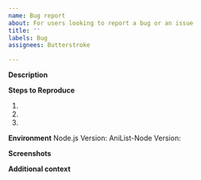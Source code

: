```yaml
---
name: Bug report
about: For users looking to report a bug or an issue
title: ''
labels: Bug
assignees: Butterstroke

---
```


**Description**
<!-- A clear and concise description of what the bug is. Error messages, method calls, etc.. are good things to include here. -->

**Steps to Reproduce**
<!-- Explain what steps you did to get this error? What did you input into the method? How was the method used? -->
1.
2.
3.

**Environment**
Node.js Version: 
AniList-Node Version: 

**Screenshots**
<!-- If something seems too complex to explain, a few pictures may help. Or include some to help support your description. -->

**Additional context**
<!-- Add any other context about the problem here. -->
